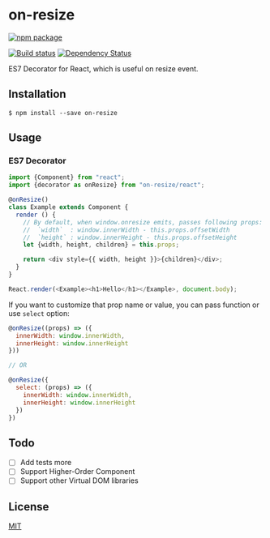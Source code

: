 on-resize
=========

[![npm package](https://nodei.co/npm/on-resize.png?downloads=true&downloadRank=true&stars=true)](https://nodei.co/npm/on-resize/)

[![Build status](https://img.shields.io/travis/pirosikick/on-resize.svg?style=flat-square)](https://travis-ci.org/pirosikick/on-resize)
[![Dependency Status](https://img.shields.io/david/pirosikick/on-resize.svg?style=flat-square)](https://david-dm.org/pirosikick/on-resize)

ES7 Decorator for React, which is useful on resize event.

## Installation

```
$ npm install --save on-resize
```

## Usage

### ES7 Decorator

```javascript
import {Component} from "react";
import {decorator as onResize} from "on-resize/react";

@onResize()
class Example extends Component {
  render () {
    // By default, when window.onresize emits, passes following props:
    //  `width`  : window.innerWidth - this.props.offsetWidth
    //  `height` : window.innerHeight - this.props.offsetHeight
    let {width, height, children} = this.props;

    return <div style={{ width, height }}>{children}</div>;
  }
}

React.render(<Example><h1>Hello</h1></Example>, document.body);
```

If you want to customize that prop name or value, you can pass function or use `select` option:

```javascript
@onResize((props) => ({
  innerWidth: window.innerWidth,
  innerHeight: window.innerHeight
}))

// OR

@onResize({
  select: (props) => ({
    innerWidth: window.innerWidth,
    innerHeight: window.innerHeight
  })
})
```

## Todo

- [ ] Add tests more
- [ ] Support Higher-Order Component
- [ ] Support other Virtual DOM libraries

## License

[MIT](http://pirosikick.mit-license.org/)

